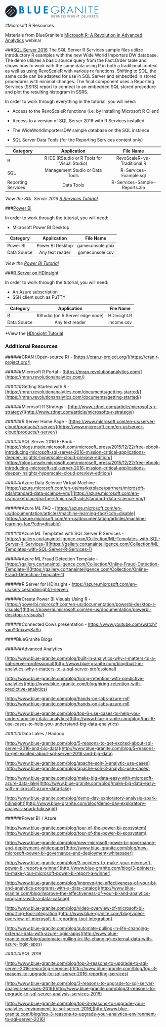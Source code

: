 ![BlueGranite](https://raw.githubusercontent.com/BlueGranite/BlueGranite.github.io/master/assets/images/Blue-Granite-Logo.png)

#Microsoft R Resources

Materials from BlueGranite's [Microsoft R: A Revolution in Advanced Analytics](https://www.blue-granite.com/webinar-microsoft-r-a-revolution-of-advanced-analytics) webinar




###[SQL Server 2016](https://github.com/BlueGranite/Microsoft-R-Resources/blob/master/sql-server-r-services/Readme.md)
The SQL Server R Services sample files utilize introductory R examples with the new Wide World Importers DW database. The demo utilizes a basic source query from the Fact.Order table and shows how to work with the same data using R in both a traditional context as well as using RevoScaleR with various rx functions. Shifting to SQL, the same code can be adapted for use in SQL Server and embedded in stored procedures with minimal changes. The final component uses a Reporting Services (SSRS) report to connect to an embedded SQL stored procedure and plot the resulting histogram in SSRS.

In order to work through everything in the tutorial, you will need:

- Access to the RevoScaleR functions (i.e. by installing Microsoft R Client)

- Access to a version of SQL Server 2016 with R Services installed 

- The WideWorldImportersDW sample database on the SQL instance

- SQL Server Data Tools (for the Reporting Services content only)

| Category | Application | File Name |
| ------------- |:-:| :-:|
| R | R IDE (RStudio or R Tools for Visual Studio) | RevoScaleR-vs-Traditional.R |
| SQL | Management Studio or Data Tools | R-Services-Example.sql |
| Reporting Services | Data Tools | R-Services-Sample-Reports.zip |

*View the SQL Server 2016 [R Services Tutorial](https://github.com/BlueGranite/Microsoft-R-Resources/blob/master/sql-server-r-services/Readme.md)*  


###[Power BI](https://github.com/BlueGranite/Microsoft-R-Resources/blob/master/power-bi/Readme.md)

In order to work through the tutorial, you will need:

- Microsoft Power BI Desktop

| Category | Application | File Name |
| ------------- |:-:| :-:|
| Power BI  | Power BI Desktop | gameconsole.pbix |
| Data Source | Any text reader | gameconsole.csv |

*View the [Power BI Tutorial](https://github.com/BlueGranite/Microsoft-R-Resources/blob/master/power-bi/Readme.md)* 


###[R Server on HDInsight](https://github.com/BlueGranite/Microsoft-R-Resources/blob/master/hdinsight-r-server-spark/Readme.md)

In order to work through the tutorial, you will need:

- An Azure subscription
- SSH client such as PuTTY

| Category | Application | File Name |
| ------------- |:-:| :-:|
| R | RStudio (on R Server edge node) | HDInsight.R |
| Data Source | Any text reader | income.csv |

*View the [HDInsight Tutorial](https://github.com/BlueGranite/Microsoft-R-Resources/blob/master/hdinsight-r-server-spark/Readme.md)

  
  
### Additional Resources

######CRAN (Open-source R) - [https://cran.r-project.org/](https://cran.r-project.org/)

######Microsoft R Portal - [https://mran.revolutionanalytics.com/](https://mran.revolutionanalytics.com/)

######Getting Started with R - [https://mran.revolutionanalytics.com/documents/getting-started/](https://mran.revolutionanalytics.com/documents/getting-started/)

######Microsoft R Strategy - [http://www.zdnet.com/article/microsofts-r-strategy/](http://www.zdnet.com/article/microsofts-r-strategy/)

######R Server Home Page - [https://www.microsoft.com/en-us/server-cloud/products/r-server/](https://www.microsoft.com/en-us/server-cloud/products/r-server/)

######SQL Server 2016 E-Book - [https://blogs.msdn.microsoft.com/microsoft_press/2015/12/22/free-ebook-introducing-microsoft-sql-server-2016-mission-critical-applications-deeper-insights-hyperscale-cloud-preview-edition/](https://blogs.msdn.microsoft.com/microsoft_press/2015/12/22/free-ebook-introducing-microsoft-sql-server-2016-mission-critical-applications-deeper-insights-hyperscale-cloud-preview-edition/)

######Azure Data Science Virtual Machine - [https://azure.microsoft.com/en-us/marketplace/partners/microsoft-ads/standard-data-science-vm/](https://azure.microsoft.com/en-us/marketplace/partners/microsoft-ads/standard-data-science-vm/)

######Azure ML FAQ - [https://azure.microsoft.com/en-us/documentation/articles/machine-learning-faq/?cdn=disable](https://azure.microsoft.com/en-us/documentation/articles/machine-learning-faq/?cdn=disable)

######Azure ML Templates with SQL Server R Services - [https://gallery.cortanaintelligence.com/Collection/ML-Templates-with-SQL-Server-R-Services-1](https://gallery.cortanaintelligence.com/Collection/ML-Templates-with-SQL-Server-R-Services-1)

######Azure ML Fraud Detection Template - [https://gallery.cortanaintelligence.com/Collection/Online-Fraud-Detection-Template-1](https://gallery.cortanaintelligence.com/Collection/Online-Fraud-Detection-Template-1)

######R Server for HDInsight - [https://azure.microsoft.com/en-us/services/hdinsight/r-server/ ](https://azure.microsoft.com/en-us/services/hdinsight/r-server/)

######Create Power BI Visuals Using R - [https://powerbi.microsoft.com/en-us/documentation/powerbi-desktop-r-visuals/](https://powerbi.microsoft.com/en-us/documentation/powerbi-desktop-r-visuals/)

######Connected Cows presentation - [https://www.youtube.com/watch?v=oY0mxwySaSo ](https://www.youtube.com/watch?v=oY0mxwySaSo)

####BlueGranite Blogs

######Advanced Analytics

[http://www.blue-granite.com/blog/built-in-analytics-why-r-matters-to-a-sql-server-professional](http://www.blue-granite.com/blog/built-in-analytics-why-r-matters-to-a-sql-server-professional)

[http://www.blue-granite.com/blog/hiring-retention-with-predictive-analytics](http://www.blue-granite.com/blog/hiring-retention-with-predictive-analytics)

[http://www.blue-granite.com/blog/hands-on-labs-azure-ml] (http://www.blue-granite.com/blog/hands-on-labs-azure-ml)

[http://www.blue-granite.com/blog/top-6-use-cases-to-help-you-understand-big-data-analytics](http://www.blue-granite.com/blog/top-6-use-cases-to-help-you-understand-big-data-analytics)

######Data Lakes / Hadoop

[http://www.blue-granite.com/blog/5-reasons-to-get-excited-about-sql-server-2016-and-big-data](http://www.blue-granite.com/blog/5-reasons-to-get-excited-about-sql-server-2016-and-big-data)

[http://www.blue-granite.com/blog/apache-solr-3-analytic-use-cases](http://www.blue-granite.com/blog/apache-solr-3-analytic-use-cases)

[http://www.blue-granite.com/blog/make-big-data-easy-with-microsoft-azure-data-lake](http://www.blue-granite.com/blog/make-big-data-easy-with-microsoft-azure-data-lake)

[http://www.blue-granite.com/blog/demo-day-exploratory-analysis-spark-hdinsight](http://www.blue-granite.com/blog/demo-day-exploratory-analysis-spark-hdinsight)

######Power BI  / Azure

[http://www.blue-granite.com/blog/tour-of-the-power-bi-ecosystem](http://www.blue-granite.com/blog/tour-of-the-power-bi-ecosystem)

[http://www.blue-granite.com/blog/new-microsoft-power-bi-governance-and-deployment-whitepaper](http://www.blue-granite.com/blog/new-microsoft-power-bi-governance-and-deployment-whitepaper)

[http://www.blue-granite.com/blog/3-pointers-to-make-your-microsoft-power-bi-report-a-winner](http://www.blue-granite.com/blog/3-pointers-to-make-your-microsoft-power-bi-report-a-winner)

[http://www.blue-granite.com/blog/improve-the-effectiveness-of-your-bi-and-analytics-programs-with-a-data-catalog](http://www.blue-granite.com/blog/improve-the-effectiveness-of-your-bi-and-analytics-programs-with-a-data-catalog)

[http://www.blue-granite.com/blog/video-overview-of-microsoft-bi-reporting-tool-integration](http://www.blue-granite.com/blog/video-overview-of-microsoft-bi-reporting-tool-integration)

[http://www.blue-granite.com/blog/automate-pulling-in-life-changing-external-data-with-azure-logic-apps](http://www.blue-granite.com/blog/automate-pulling-in-life-changing-external-data-with-azure-logic-apps)

######SQL 2016

[http://www.blue-granite.com/blog/top-3-reasons-to-upgrade-to-sql-server-2016-reporting-services](http://www.blue-granite.com/blog/top-3-reasons-to-upgrade-to-sql-server-2016-reporting-services)

[http://www.blue-granite.com/blog/3-reasons-to-upgrade-to-sql-server-analysis-services-2016](http://www.blue-granite.com/blog/3-reasons-to-upgrade-to-sql-server-analysis-services-2016)

[http://www.blue-granite.com/blog/top-3-reasons-to-upgrade-your-analytics-environment-to-sql-server-2016](http://www.blue-granite.com/blog/top-3-reasons-to-upgrade-your-analytics-environment-to-sql-server-2016)

